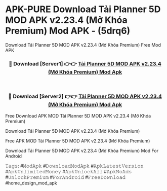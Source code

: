 # APK-PURE Download Tải Planner 5D MOD APK v2.23.4 (Mở Khóa Premium) Mod APK - (5drq6)
Download Tải Planner 5D MOD APK v2.23.4 (Mở Khóa Premium) Free Mod APK

<div align="center">
<h3>🔴 Download [Server1] 👉👉 <a href="https://apk-comot.site?title=Tải_Planner_5D_MOD_APK_v2.23.4_(Mở_Khóa_Premium)">Tải Planner 5D MOD APK v2.23.4 (Mở Khóa Premium) Mod Apk</a></h3><br>

<h3>🔴 Download [Server2] 👉👉 <a href="https://apk-comot.site?title=Tải_Planner_5D_MOD_APK_v2.23.4_(Mở_Khóa_Premium)">Tải Planner 5D MOD APK v2.23.4 (Mở Khóa Premium) Mod Apk</a></h3>
</div>


Free Download APK MOD Tải Planner 5D MOD APK v2.23.4 (Mở Khóa Premium)

Download Tải Planner 5D MOD APK v2.23.4 (Mở Khóa Premium) 

Free APK MOD Tải Planner 5D MOD APK v2.23.4 (Mở Khóa Premium) 

Download Tải Planner 5D MOD APK v2.23.4 (Mở Khóa Premium) Mod For Android

𝚃𝚊𝚐𝚜: #𝙼𝚘𝚍𝙰𝚙𝚔 #𝙳𝚘𝚠𝚗𝚕𝚘𝚊𝚍𝙼𝚘𝚍𝙰𝚙𝚔 #𝙰𝚙𝚔𝙻𝚊𝚝𝚎𝚜𝚝𝚅𝚎𝚛𝚜𝚒𝚘𝚗 #𝙰𝚙𝚔𝚄𝚗𝚕𝚒𝚖𝚒𝚝𝚎𝚍𝙼𝚘𝚗𝚎𝚢 #𝙰𝚙𝚔𝚄𝚗𝚕𝚘𝚌𝚔𝙰𝚕𝚕 #𝙰𝚙𝚔𝙽𝚘𝙰𝚍𝚜 #𝚄𝚗𝚕𝚘𝚌𝚔𝙿𝚛𝚎𝚖𝚒𝚞𝚖 #𝙵𝚘𝚛𝙰𝚗𝚍𝚛𝚘𝚒𝚍 #𝙵𝚛𝚎𝚎𝙳𝚘𝚠𝚗𝚕𝚘𝚊𝚍 #home_design_mod_apk